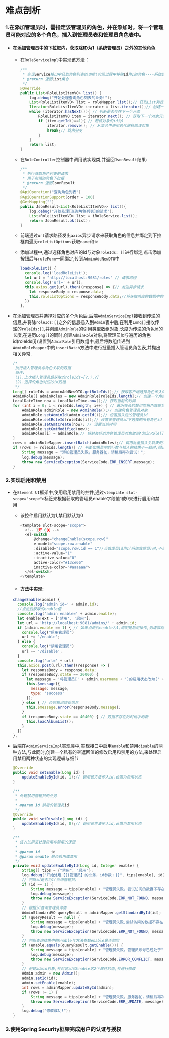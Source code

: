 # 难点剖析

### 1.在添加管理员时，需指定该管理员的角色，并在添加时，将一个管理员可能对应的多个角色，插入到管理员表和管理员角色表中。

- #### 在添加管理员中的下拉框内，获取除ID为1（系统管理员）之外的其他角色

  - 在`RoleServiceImpl`中实现该方法：

    ```java
    /**
     * 实现Service接口中获取角色列表的功能(实现过程中移除Id为1的角色----系统管理员)
     * @return 返回List集合
     */
    @Override
    public List<RoleListItemVO> list() {
        log.debug("开始处理查询角色列表的业务!");
        List<RoleListItemVO> list = roleMapper.list();// 获取List列表集合
        Iterator<RoleListItemVO> iterator = list.iterator();// 创建一个迭代器
        while (iterator.hasNext()){ // 判断是否存在下一个元素
            RoleListItemVO item = iterator.next(); // 获取下一个对象元素
            if (item.getId()==1){ // 若该对象的id为1
                iterator.remove(); // 从集合中使用迭代器移除该对象
                break;// 跳出分支
            }
        }
        return list;
    }
    ```

  - 在`RoleController`控制器中调用该实现类,并返回`JsonResult`结果:

    ```java
    /**
     * 执行获取角色列表的请求
     * 用于前端的角色下拉框
     * @return 返回JsonResult
     */
    @ApiOperation("查询角色列表")
    @ApiOperationSupport(order = 100)
    @GetMapping("")
    public JsonResult<List<RoleListItemVO>> list(){
        log.debug("开始处理[查询角色列表]的请求");
        List<RoleListItemVO> list = iRoleService.list();
        return JsonResult.ok(list);
    }
    ```

  - 前端通过`url`请求路径发出`axios`异步请求来获取角色的信息并绑定到下拉框内遍历`roleListOptions`获取`name`和`id`

  - 添加过程中,通过选择角色对应的id与对象`roleIds: []`进行绑定,点击添加按钮后与`ruleForm`一同绑定,传到`AdminAddNewDTO`中

    ```javascript
    loadRoleList() {
      console.log('loadRoleList');
      let url = "http://localhost:9081/roles" // 请求路径
      console.log('url=' + url);
      this.axios.get(url).then((response) => {// 发送异步请求
        let responseBody = response.data;
        this.roleListOptions = responseBody.data;//将获取响应的数据中的data数据赋值给tableData
      })
    },
    ```

- 在添加管理员并选择对应的多个角色后.后端`AdminServiceImpl`接收到传递的信息,并将除`roleIds:[]`之外的信息插入到`Admin`表中后,在利用`Long[]`接收传递的`roleIds:[]`,并创建`AdminRole`的引用类型数组对象,长度为传递的角色id的长度,在遍历`Long[]`的同时,创建`AdminRole`对象,将管理员id与遍历的角色id(roleIds[i])设置到`AdminRole`引用数组中,最后将数组传递到`AdminRoleMapper`中的`insertBatch`方法中进行批量插入管理员角色表,并抛出相关异常.

  ```java
  /*
   执行插入管理员与角色关联的数据
   条件:
   (1).上次插入管理员后获取的roleIds=[?,?,?]
   (2).选择的角色对应的id数组
   */
  Long[] roleIds = adminAddNewDTO.getRoleIds();// 获取客户端选择角色传入的多个角色roleIds
  AdminRole[] adminRoles = new AdminRole[roleIds.length];// 创建一个角色管理员的引用数组,长度为用户选择的数量
  LocalDateTime now = LocalDateTime.now();// 获取当前的时间
  for (int i = 0; i < roleIds.length; i++) { // 遍历等长的数组向角色管理员关联表中插入数据(一个管理员对应多个角色)
      AdminRole adminRole = new AdminRole();// 创建角色管理员对象
      adminRole.setAdminId(admin.getId());// 设置插入后的管理员id
      adminRole.setRoleId(roleIds[i]);// 设置该管理员id下选择的所有角色id
      adminRole.setGmtCreate(now); // 设置当前时间
      adminRole.setGmtModified(now);
      adminRoles[i] = adminRole;// 将封装好的角色管理员对象放到AdminRole[]数组中
  }
  rows = adminRoleMapper.insertBatch(adminRoles);// 调用批量插入关联表的方法,传入要插入的管理员角色对象
  if (rows != roleIds.length){ // 判断如果影响的行数与插入的结果不一致时,抛出异常
      String message = "添加管理员失败，服务器忙，请稍后再次尝试！";
      log.debug(message);
      throw new ServiceException(ServiceCode.ERR_INSERT,message);
  }
  ```

### 2.实现启用和禁用

- 在`Element UI`框架中,使用启用禁用的控件,通过`<template slot-scope="scope">`标签来根据获取的管理员enable字段值1或0来进行启用和禁用

  - 该控件启用默认为1,禁用默认为0

    ```javascript
    <template slot-scope="scope">
      <!-- 1开 0关 -->
      <el-switch
          @change="changeEnable(scope.row)"
          v-model="scope.row.enable"
          :disabled="scope.row.id == 1"//当管理员id为1(系统管理员)时,不显示该控件
          :active-value="1"
          :inactive-value="0"
          active-color="#13ce66"
          inactive-color="#aaaaaa">
      </el-switch>
    </template>
    ```

  - #### 方法中实现:

  ```javascript
  changeEnable(admin) {
    console.log('admin id=' + admin.id);
    //点击后获取的enable值
    console.log('admin enable=' + admin.enable);
    let enableText = ['禁用', '启用'];
    let url = 'http://localhost:9081/admins/' + admin.id;
    if (admin.enable == 1) { // 如果点击后enable为1,说明是启用操作,则请求路径应为处理启用的路径
      console.log("启用管理员")
      url += '/enable';
    } else {
      console.log("禁用管理员")
      url += '/disable';
    }
    console.log('url=' + url)
    this.axios.post(url).then((response) => {
      let responseBody = response.data;
      if (responseBody.state == 20000) {
        let message = '将管理员[' + admin.username + ']的启用状态改为[' + enableText[admin.enable] + ']成功!';
        this.$message({
          message: message,
          type: 'success'
        });
      } else { // 否则输出错误信息
        this.$message.error(responseBody.message);
      }
      if (responseBody.state == 40400) { // 数据不存在的时候才刷新
        this.loadAlbumList();
      }
    })
  },
  ```

- 后端在`AdminServiceImpl`实现类中,实现接口中启用`enable`和禁用`disable`的两种方法,与此同时,创建一个私有的空返回值的修改启用和禁用的方法,来处理启用禁用两种状态的实现逻辑与细节

  ```java
  @Override
  public void setEnable(Long id) {
      updateEnableById(id, 1);// 调用该方法传入id,设置为启用状态
  }
  
  /**
   * 处理禁用管理员的业务
   *
   * @param id 禁用的管理员id
   */
  @Override
  public void setDisable(Long id) {
      updateEnableById(id, 0);// 调用该方法传入id,设置为禁用状态
  }
  
  /**
   * 该方法用来处理启用与禁用的逻辑
   *
   * @param id     id
   * @param enable 是否启用或禁用
   */
  private void updateEnableById(Long id, Integer enable) {
      String[] tips = {"禁用", "启用"};
      log.debug("开始处理【{}管理员】的业务，id参数：{}", tips[enable], id);
      // 判断id是否为1(系统管理员)
      if (id == 1) {
          String message = tips[enable] + "管理员失败，尝试访问的数据不存在！";
          log.debug(message);
          throw new ServiceException(ServiceCode.ERR_NOT_FOUND, message);
      }
      // 根据id查询管理员详情
      AdminStandardVO queryResult = adminMapper.getStandardById(id);
      if (queryResult == null) {
          String message = tips[enable] + "管理员失败,尝试访问的数据不存在！";
          log.debug(message);
          throw new ServiceException(ServiceCode.ERR_NOT_FOUND, message);
      }
      // 判断查询结果中的enable与方法参数enable是否相同
      if (enable.equals(queryResult.getEnable())) {
          String message = tips[enable] + "管理员失败，管理员账号已经处于" + tips[enable] + "状态！";
          log.debug(message);
          throw new ServiceException(ServiceCode.ERROR_CONFLICT, message);
      }
      // 创建admin对象,并封装id和enable这2个属性的值,并进行修改
      Admin admin = new Admin();
      admin.setId(id);
      admin.setEnable(enable);
      int rows = adminMapper.updateById(admin);
      if (rows != 1) {
          String message = tips[enable] + "管理员失败，服务器忙，请稍后再次尝试！";
          throw new ServiceException(ServiceCode.ERR_UPDATE, message);
      }
      log.debug("修改成功!");
  }
  ```


### 3.使用Spring Security框架完成用户的认证与授权

#### 



